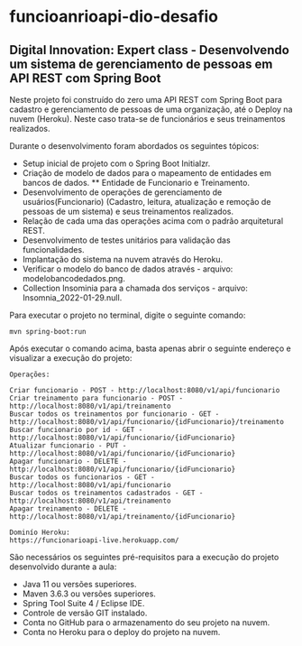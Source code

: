 # funcioanrioapi-dio-desafio

<h2>Digital Innovation: Expert class - Desenvolvendo um sistema de gerenciamento de pessoas em API REST com Spring Boot</h2>

Neste projeto foi construído do zero uma API REST com Spring Boot para cadastro e gerenciamento de pessoas de uma organização, até o Deploy na nuvem (Heroku). Neste caso trata-se de funcionários e seus treinamentos realizados.

Durante o desenvolvimento foram abordados os seguintes tópicos:

* Setup inicial de projeto com o Spring Boot Initialzr. 
* Criação de modelo de dados para o mapeamento de entidades em bancos de dados.
** Entidade de Funcionario e Treinamento.
* Desenvolvimento de operações de gerenciamento de usuários(Funcionario) (Cadastro, leitura, atualização e remoção de pessoas de um sistema) e seus treinamentos realizados.
* Relação de cada uma das operações acima com o padrão arquitetural REST.
* Desenvolvimento de testes unitários para validação das funcionalidades.
* Implantação do sistema na nuvem através do Heroku.
* Verificar o modelo do banco de dados através - arquivo: modelobancodedados.png.
* Collection Insominia para a chamada dos serviços - arquivo: Insomnia_2022-01-29.null.

Para executar o projeto no terminal, digite o seguinte comando:

```shell script
mvn spring-boot:run 
```

Após executar o comando acima, basta apenas abrir o seguinte endereço e visualizar a execução do projeto:


```
Operações:

Criar funcionario - POST - http://localhost:8080/v1/api/funcionario
Criar treinamento para funcionario - POST - http://localhost:8080/v1/api/treinamento
Buscar todos os treinamentos por funcionario - GET - http://localhost:8080/v1/api/funcionario/{idFuncionario}/treinamento
Buscar funcionario por id - GET - http://localhost:8080/v1/api/funcionario/{idFuncionario}
Atualizar funcionario - PUT - http://localhost:8080/v1/api/funcionario/{idFuncionario}
Apagar funcionario - DELETE - http://localhost:8080/v1/api/funcionario/{idFuncionario}
Buscar todos os funcionarios - GET - http://localhost:8080/v1/api/funcionario
Buscar todos os treinamentos cadastrados - GET - http://localhost:8080/v1/api/treinamento
Apagar treinamento - DELETE - http://localhost:8080/v1/api/treinamento/{idFuncionario}

Dominío Heroku:
https://funcionarioapi-live.herokuapp.com/
```



São necessários os seguintes pré-requisitos para a execução do projeto desenvolvido durante a aula:

* Java 11 ou versões superiores.
* Maven 3.6.3 ou versões superiores.
* Spring Tool Suite 4 / Eclipse IDE.
* Controle de versão GIT instalado.
* Conta no GitHub para o armazenamento do seu projeto na nuvem.
* Conta no Heroku para o deploy do projeto na nuvem.

